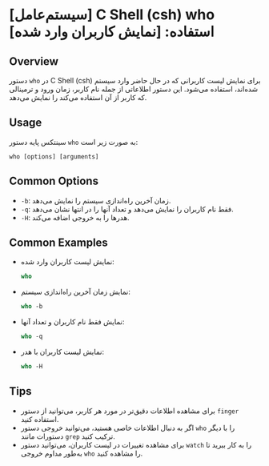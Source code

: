 # [سیستم‌عامل] C Shell (csh) who استفاده: [نمایش کاربران وارد شده]

## Overview
دستور `who` در C Shell (csh) برای نمایش لیست کاربرانی که در حال حاضر وارد سیستم شده‌اند، استفاده می‌شود. این دستور اطلاعاتی از جمله نام کاربر، زمان ورود و ترمینالی که کاربر از آن استفاده می‌کند را نمایش می‌دهد.

## Usage
سینتکس پایه دستور `who` به صورت زیر است:

```
who [options] [arguments]
```

## Common Options
- `-b`: زمان آخرین راه‌اندازی سیستم را نمایش می‌دهد.
- `-q`: فقط نام کاربران را نمایش می‌دهد و تعداد آنها را در انتها نشان می‌دهد.
- `-H`: هدرها را به خروجی اضافه می‌کند.

## Common Examples
- نمایش لیست کاربران وارد شده:
  ```csh
  who
  ```

- نمایش زمان آخرین راه‌اندازی سیستم:
  ```csh
  who -b
  ```

- نمایش فقط نام کاربران و تعداد آنها:
  ```csh
  who -q
  ```

- نمایش لیست کاربران با هدر:
  ```csh
  who -H
  ```

## Tips
- برای مشاهده اطلاعات دقیق‌تر در مورد هر کاربر، می‌توانید از دستور `finger` استفاده کنید.
- اگر به دنبال اطلاعات خاصی هستید، می‌توانید خروجی دستور `who` را با دیگر دستورات مانند `grep` ترکیب کنید.
- برای مشاهده تغییرات در لیست کاربران، می‌توانید دستور `watch` را به کار ببرید تا به‌طور مداوم خروجی `who` را مشاهده کنید.